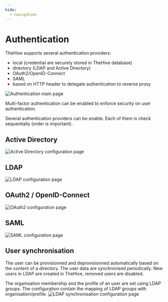 ```yaml
---
hide:
  - navigation
---
```


# Authentication

TheHive supports several authentication providers:

- local (credential are securely stored in TheHive database)
- directory (LDAP and Active Directory)
- OAuth2/OpenID-Connect
- SAML
- based on HTTP header to delegate authentication to reverse proxy

![Authentication main page](../images/how-to/authentication/auth_main_page.png)

Multi-factor authentication can be enabled to enforce security on user authentication.

Several authentication providers can be enable. Each of them is check sequentially (order is important).

## Active Directory
![Active Directory configuration page](../images/how-to/authentication/auth_ad.png)

## LDAP
![LDAP configuration page](../images/how-to/authentication/auth_ldap.png)

## OAuth2 / OpenID-Connect
![OAuth2 configuration page](../images/how-to/authentication/auth_oauth2.png)

## SAML
![SAML configuration page](../images/how-to/authentication/auth_saml.png)

## User synchronisation
The user can be provisionned and deprovisionned automatically based on the content of a directory.
The user data are synchronised periodically. New users in LDAP are created in TheHive, removed users are disabled.

The organisation membership and the profile of an user are set using LDAP groups. The configuration contain the mapping of LDAP groups with organisation/profile.
![LDAP synchronisation configuration page](../images/how-to/authentication/auth_ldap_sync.png)